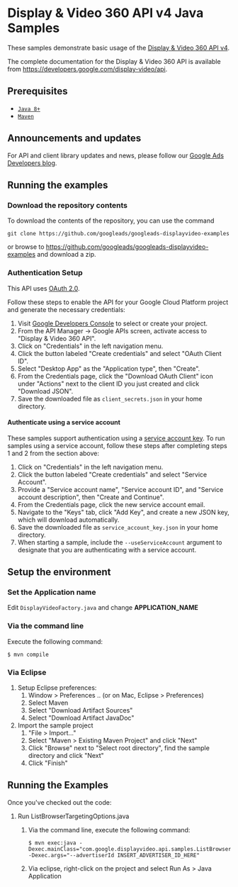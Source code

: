 # Display & Video 360 API v4 Java Samples

These samples demonstrate basic usage of the [Display & Video 360 API
v4](https://developers.google.com/display-video/api/reference/rest/v4).

The complete documentation for the Display & Video 360 API is
available from <https://developers.google.com/display-video/api>.

## Prerequisites

- [`Java 8+`](http://java.com)
- [`Maven`](http://maven.apache.org)

## Announcements and updates

For API and client library updates and news, please follow our [Google Ads
Developers blog](https://ads-developers.googleblog.com/search/label/dv360_api).

## Running the examples

### Download the repository contents

To download the contents of the repository, you can use the command

```
git clone https://github.com/googleads/googleads-displayvideo-examples
```

or browse to <https://github.com/googleads/googleads-displayvideo-examples> and
download a zip.

### Authentication Setup

This API uses [OAuth 2.0](https://developers.google.com/accounts/docs/OAuth2).

Follow these steps to enable the API for your Google Cloud Platform project and
generate the necessary credentials:
1. Visit [Google Developers Console](https://console.developers.google.com) to
select or create your project.
2. From the API Manager &rarr; Google APIs screen, activate access to "Display
& Video 360 API".
3. Click on "Credentials" in the left navigation menu.
4. Click the button labeled "Create credentials" and select "OAuth Client ID".
5. Select "Desktop App" as the "Application type", then "Create".
6. From the Credentials page, click the "Download OAuth Client" icon under
"Actions" next to the client ID you just created and click "Download JSON".
7. Save the downloaded file as `client_secrets.json` in your home directory.

#### Authenticate using a service account

These samples support authentication using a [service account
key](https://cloud.google.com/iam/docs/service-account-overview). To run
samples using a service account, follow these steps after completing steps 1
and 2 from the section above:
1. Click on "Credentials" in the left navigation menu.
2. Click the button labeled "Create credentials" and select "Service Account".
3. Provide a "Service account name", "Service account ID", and "Service account
description", then "Create and Continue".
4. From the Credentials page, click the new service account email.
5. Navigate to the "Keys" tab, click "Add Key", and create a new JSON key,
which will download automatically.
6. Save the downloaded file as `service_account_key.json` in your home
directory.
7. When starting a sample, include the `--useServiceAccount` argument to
designate that you are authenticating with a service account.

## Setup the environment

### Set the Application name

Edit `DisplayVideoFactory.java` and change **APPLICATION_NAME**

### Via the command line

Execute the following command:

```
$ mvn compile
```

### Via Eclipse

1. Setup Eclipse preferences:
   1. Window > Preferences .. (or on Mac, Eclipse > Preferences)
   2. Select Maven
   3. Select "Download Artifact Sources"
   4. Select "Download Artifact JavaDoc"
2. Import the sample project
   1. "File > Import..."
   2. Select "Maven > Existing Maven Project" and click "Next"
   3. Click "Browse" next to "Select root directory", find the sample directory
      and click "Next"
   4. Click "Finish"

## Running the Examples

Once you've checked out the code:

1. Run ListBrowserTargetingOptions.java
   1. Via the command line, execute the following command:

      ```
      $ mvn exec:java -Dexec.mainClass="com.google.displayvideo.api.samples.ListBrowserTargetingOptions" -Dexec.args="--advertiserId INSERT_ADVERTISER_ID_HERE"
      ```
   2. Via eclipse, right-click on the project and select Run As > Java
      Application

